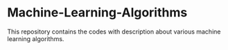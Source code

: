 # Machine-Learning-Algorithms
This repository contains the codes with description about various machine learning algorithms.
